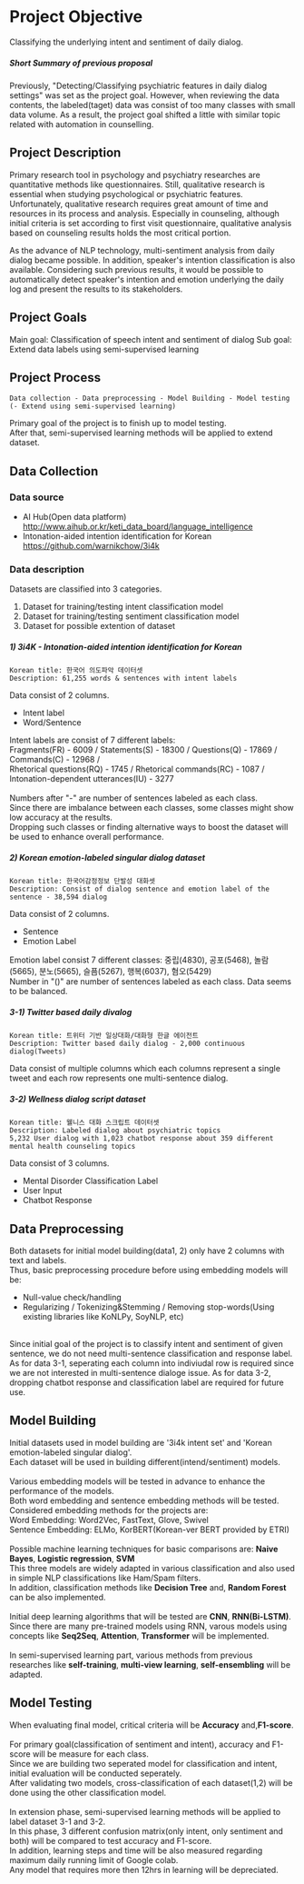 # Project Objective

Classifying the underlying intent and sentiment of daily dialog.

##### Short Summary of previous proposal

Previously, "Detecting/Classifying psychiatric features in daily dialog settings" was set as the project goal.
However, when reviewing the data contents, the labeled(taget) data was consist of too many classes with small data volume. 
As a result, the project goal shifted a little with similar topic related with automation in counselling.

## Project Description

Primary research tool in psychology and psychiatry researches are quantitative methods like questionnaires.
Still, qualitative research is essential when studying psychological or psychiatric features. 
Unfortunately, qualitative research requires great amount of time and resources in its process and analysis. 
Especially in counseling, although initial criteria is set according to first visit questionnaire, 
qualitative analysis based on counseling results holds the most critical portion.

As the advance of NLP technology, multi-sentiment analysis from daily dialog became possible. 
In addition, speaker's intention classification is also available.
Considering such previous results, it would be possible to automatically detect speaker's intention and emotion
underlying the daily log and present the results to its stakeholders.

## Project Goals

Main goal: Classification of speech intent and sentiment of dialog
Sub goal: Extend data labels using semi-supervised learning

## Project Process
```
Data collection - Data preprocessing - Model Building - Model testing (- Extend using semi-supervised learning)
```
Primary goal of the project is to finish up to  model testing.<br>
After that, semi-supervised learning methods will be applied to extend dataset.<br>

## Data Collection

### Data source
- AI Hub(Open data platform) <http://www.aihub.or.kr/keti_data_board/language_intelligence> <br>
- Intonation-aided intention identification for Korean <https://github.com/warnikchow/3i4k> <br>

### Data description

Datasets are classified into 3 categories.
1) Dataset for training/testing intent classification model
2) Dataset for training/testing sentiment classification model
3) Dataset for possible extention of dataset

##### 1) 3i4K - Intonation-aided intention identification for Korean
```
Korean title: 한국어 의도파악 데이터셋
Description: 61,255 words & sentences with intent labels
```
Data consist of 2 columns.
- Intent label
- Word/Sentence

Intent labels are consist of 7 different labels: <br>
Fragments(FR) - 6009 / Statements(S) - 18300 / Questions(Q) - 17869 / Commands(C) - 12968 /<br> 
Rhetorical questions(RQ) - 1745 / Rhetorical commands(RC) - 1087 / Intonation-dependent utterances(IU) - 3277<br>
<br>
Numbers after "-" are number of sentences labeled as each class. <br>
Since there are imbalance between each classes, some classes might show low accuracy at the results. <br>
Dropping such classes or finding alternative ways to boost the dataset will be used to enhance overall performance.

##### 2) Korean emotion-labeled singular dialog dataset
```
Korean title: 한국어감정정보 단발성 대화셋 
Description: Consist of dialog sentence and emotion label of the sentence - 38,594 dialog
```
Data consist of 2 columns.
- Sentence
- Emotion Label

Emotion label consist 7 different classes: 중립(4830), 공포(5468), 놀람(5665), 분노(5665), 슬픔(5267), 행복(6037), 혐오(5429)<br>
Number in "()" are number of sentences labeled as each class. Data seems to be balanced.

##### 3-1) Twitter based daily divalog
```
Korean title: 트위터 기반 일상대화/대화형 한글 에이전트
Description: Twitter based daily dialog - 2,000 continuous dialog(Tweets)
```
Data consist of multiple columns which each columns represent a single tweet and each row represents one multi-sentence dialog.<br>

##### 3-2) Wellness dialog script dataset
```
Korean title: 웰니스 대화 스크립트 데이터셋
Description: Labeled dialog about psychiatric topics
5,232 User dialog with 1,023 chatbot response about 359 different mental health counseling topics
```
Data consist of 3 columns.
- Mental Disorder Classification Label
- User Input
- Chatbot Response

## Data Preprocessing
Both datasets for initial model building(data1, 2) only have 2 columns with text and labels.<br>
Thus, basic preprocessing procedure before using embedding models will be:
- Null-value check/handling
- Regularizing / Tokenizing&Stemming / Removing stop-words(Using existing libraries like KoNLPy, SoyNLP, etc)
<br>
Since initial goal of the project is to classify intent and sentiment of given sentence, we do not need multi-sentence classification and response label. As for data 3-1, seperating each column into indiviudal row is required since we are not interested in multi-sentence dialoge issue. As for data 3-2, dropping chatbot response and classification label are required for future use.

## Model Building

Initial datasets used in model building are '3i4k intent set' and 'Korean emotion-labeled singular dialog'.<br>
Each dataset will be used in building different(intend/sentiment) models.<br>
<br>
Various embedding models will be tested in advance to enhance the performance of the models.<br>
Both word embedding and sentence embedding methods will be tested. Considered embedding methods for the projects are:<br>
Word Embedding: Word2Vec, FastText, Glove, Swivel<br>
Sentence Embedding: ELMo, KorBERT(Korean-ver BERT provided by ETRI)<br>
<br>
Possible machine learning techniques for basic comparisons are: **Naive Bayes**, **Logistic regression**, **SVM**<br>
This three models are widely adapted in various classification and also used in simple NLP classifications like Ham/Spam filters.<br>
In addition, classification methods like **Decision Tree** and, **Random Forest** can be also implemented.<br>
<br>
Initial deep learning algorithms that will be tested are **CNN**, **RNN(Bi-LSTM)**.<br>
Since there are many pre-trained models using RNN, varous models using concepts like **Seq2Seq**, **Attention**, **Transformer** will be implemented.<br>
<br>
In semi-supervised learning part, various methods from previous researches like **self-training**, **multi-view learning**, **self-ensembling** will be adapted.

## Model Testing

When evaluating final model, critical criteria will be **Accuracy** and,**F1-score**.<br>
<br>
For primary goal(classification of sentiment and intent), accuracy and F1-score will be measure for each class.<br>
Since we are building two seperated model for classification and intent, initial evaluation will be conducted seperately.<br>
After validating two models, cross-classification of each dataset(1,2) will be done using the other classification model.<br>
<br>
In extension phase, semi-supervised learning methods will be applied to label dataset 3-1 and 3-2.<br>
In this phase, 3 different confusion matrix(only intent, only sentiment and both) will be compared to test accuracy and F1-score.
<br>
In addition, learning steps and time will be also measured regarding maximum daily running limit of Google colab.<br>
Any model that requires more then 12hrs in learning will be depreciated.<br>

